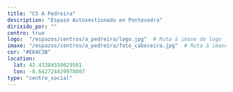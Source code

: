 ```yaml
---
title: "CS A Pedreira"
description: "Espazo Autoxestionado en Pontevedra"
dirixido_por: ""
centro: true
logo:  "/espazos/centros/a_pedreira/logo.jpg"  # Ruta á imaxe do logo
imaxe: "/espazos/centros/a_pedreira/foto_cabeceira.jpg"  # Ruta á imaxe de fondo
cor: "#E64C3B"
location:
  lat: 42.43384550029501
  lon: -8.642724439978007
type: "centro_social"
---
```

